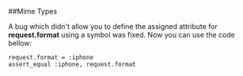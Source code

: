 ##Mime Types

A bug which didn't allow you to define the assigned attribute for **request.format** using a symbol was fixed. Now you can use the code bellow:

	request.format = :iphone
	assert_equal :iphone, request.format
